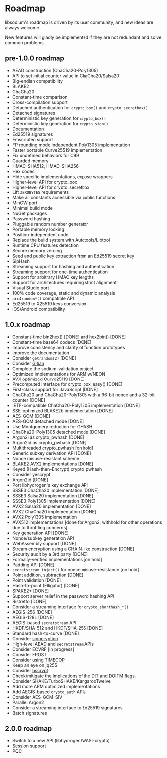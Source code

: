 # Roadmap

libsodium's roadmap is driven by its user community, and new ideas are always
welcome.

New features will gladly be implemented if they are not redundant and
solve common problems.

## pre-1.0.0 roadmap

* AEAD construction \(ChaCha20-Poly1305\)
* API to set initial counter value in ChaCha20/Salsa20
* Big-endian compatibility
* BLAKE2
* ChaCha20
* Constant-time comparison
* Cross-compilation support
* Detached authentication for `crypto_box()` and `crypto_secretbox()`
* Detached signatures
* Deterministic key generation for `crypto_box()`
* Deterministic key generation for `crypto_sign()`
* Documentation
* Ed25519 signatures
* Emscripten support
* FP rounding mode independent Poly1305 implementation
* Faster portable Curve25519 implementation
* Fix undefined behaviors for C99
* Guarded memory
* HMAC-SHA512, HMAC-SHA256
* Hex codec
* Hide specific implementations, expose wrappers
* Higher-level API for crypto_box
* Higher-level API for crypto_secretbox
* Lift `ZEROBYTES` requirements
* Make all constants accessible via public functions
* MinGW port
* Minimal build mode
* NuGet packages
* Password hashing
* Pluggable random number generator
* Portable memory locking
* Position-independent code
* Replace the build system with Autotools/Libtool
* Runtime CPU features detection
* Secure memory zeroing
* Seed and public key extraction from an Ed25519 secret key
* SipHash
* Streaming support for hashing and authentication
* Streaming support for one-time authentication
* Support for arbitrary HMAC key lengths
* Support for architectures requiring strict alignment
* Visual Studio port
* 100% code coverage, static and dynamic analysis
* `arc4random*()` compatible API
* Ed25519 to X25519 keys conversion
* iOS/Android compatibility

## 1.0.x roadmap

* Constant-time bin2hex\(\) \[DONE\] and hex2bin\(\) \[DONE\]
* Constant-time base64 codecs \[DONE\]
* Improve consistency and clarity of function prototypes
* Improve the documentation
* Consider `getrandom(2)` \[DONE\]
* Consider [Gitian](https://gitian.org/)
* Complete the sodium-validation project
* Optimized implementations for ARM w/NEON
* AVX optimized Curve25119 \[DONE\]
* Precomputed interface for crypto_box_easy\(\) \[DONE\]
* First-class support for JavaScript \[DONE\]
* ChaCha20 and ChaCha20-Poly1305 with a 96-bit nonce and a 32-bit counter
  \[DONE\]
* IETF-compatible ChaCha20-Poly1305 implementation \[DONE\]
* SSE-optimized BLAKE2b implementation \[DONE\]
* AES-GCM \[DONE\]
* AES-GCM detached mode \[DONE\]
* Use Montgomery reduction for GHASH
* ChaCha20-Poly1305 detached mode \[DONE\]
* Argon2i as crypto_pwhash \[DONE\]
* Argon2id as crypto_pwhash \[DONE\]
* Multithreaded crypto_pwhash \[on hold\]
* Generic subkey derivation API \[DONE\]
* Nonce misuse-resistant scheme
* BLAKE2 AVX2 implementations \[DONE\]
* Keyed \(Hash-then-Encrypt\) crypto_pwhash
* Consider yescrypt
* Argon2id \[DONE\]
* Port libhydrogen's key exchange API
* SSSE3 ChaCha20 implementation \[DONE\]
* SSSE3 Salsa20 implementation \[DONE\]
* SSSE3 Poly1305 implementation \[DONE\]
* AVX2 Salsa20 implementation \[DONE\]
* AVX2 ChaCha20 implementation \[DONE\]
* AVX2 Poly1305 implementation
* AVX512 implementations \[done for Argon2, withhold for other operations due to
  throttling concerns\]
* Key generation API \[DONE\]
* Nonce/subkey generation API
* WebAssembly support \[DONE\]
* Stream encryption using a CHAIN-like construction \[DONE\]
* Security audit by a 3rd party \[DONE\]
* Formally-verified implementations \[on hold\]
* Padding API \[DONE\]
* `secretstream_inject()` for nonce misuse-resistance \[on hold\]
* Point addition, subtraction \[DONE\]
* Point validation \[DONE\]
* Hash-to-point (Elligator) \[DONE\]
* SPAKE2+ \[DONE\]
* Support server relief in the password hashing API
* Ristretto \[DONE\]
* Consider a streaming interface for `crypto_shorthash_*()`
* AEGIS-256 \[DONE\]
* AEGIS-128L \[DONE\]
* AEGIS-based `secretstream` API
* HKDF/SHA-512 and HKDF/SHA-256 \[DONE\]
* Standard hash-to-curve \[DONE\]
* Consider [signcryption](https://github.com/jedisct1/libsodium-signcryption)
* High-level AEAD and `secretstream` APIs
* Consider ECVRF \[in progress\]
* Consider FROST
* Consider using [TIMECOP](https://www.post-apocalyptic-crypto.org/timecop)
* Keep an eye on jq255
* Consider [bscrypt](https://github.com/Sc00bz/bscrypt)
* Check/mitigate the implications of the [DIT](https://developer.arm.com/documentation/ddi0601/2020-12/AArch64-Registers/DIT--Data-Independent-Timing) and [DOITM](https://www.intel.com/content/www/us/en/developer/articles/technical/software-security-guidance/best-practices/data-operand-independent-timing-isa-guidance.html) flags.
* Consider SHAKE/TurboSHAKE/KangarooTwelve
* Add more ARM optimized implementations
* Add AEGIS-based `crypto_auth` APIs
* Consider AES-GCM-SIV
* Parallel Argon2
* Consider a streaming interface to Ed25519 signatures
* Batch signatures

## 2.0.0 roadmap

* Switch to a new API (libhydrogen/WASI-crypto)
* Session support
* PQC
